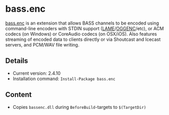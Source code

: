 bass.enc
===

[bass.enc] is an extension that allows BASS channels to be encoded using command-line encoders with STDIN support ([LAME]/[OGGENC]/etc), or ACM codecs (on Windows) or CoreAudio codecs (on OSX/iOS). Also features streaming of encoded data to clients directly or via Shoutcast and Icecast servers, and PCM/WAV file writing.

Details
---
  - Current version: 2.4.10
  - Installation command: ``Install-Package bass.enc``

Content
---
  - Copies ``bassenc.dll`` during ``BeforeBuild``-targets to ``$(TargetDir)``

[bass.enc]:   http://www.un4seen.com/bass.html
[LAME]:       http://www.un4seen.com/mo3.html#stuff
[OGGENC]:     http://www.un4seen.com/mo3.html#stuff